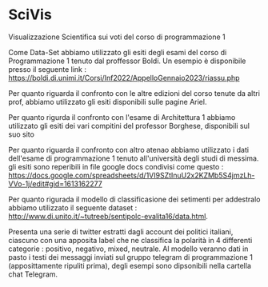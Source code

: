 # SciVis
Visualizzazione Scientifica sui voti del corso di programmazione 1

Come Data-Set abbiamo utilizzato gli esiti degli esami del corso di Programmazione 1 tenuto dal proffessor Boldi. 
Un esempio è disponibile presso il seguente link : https://boldi.di.unimi.it/Corsi/Inf2022/AppelloGennaio2023/riassu.php

Per quanto riguarda il confronto con le altre edizioni del corso tenute da altri prof, abbiamo utilizzato gli esiti disponibili sulle pagine Ariel. 

Per quanto rigurda il confronto con l'esame di Architettura 1 abbiamo utilizzato gli esiti dei vari compitini del professor Borghese, disponibili sul suo sito 

Per quanto riguarda il confronto con altro atenao abbiamo utilizzato i dati dell'esame di programmazione 1 tenuto all'università degli studi di messima. gli esiti sono reperibili in file google docs condivisi come questo : https://docs.google.com/spreadsheets/d/1VI9SZtInuU2x2KZMb5S4jmzLh-VVo-1j/edit#gid=1613162277

Per quanto rigurada il modello di classificasione dei setimenti per addestralo abbiamo utilizzato il seguente dataset : http://www.di.unito.it/~tutreeb/sentipolc-evalita16/data.html.

Presenta una serie di twitter estratti dagli account dei politici italiani, ciascuno con una apposita label che ne classifica la polarità in 4 differenti categorie : positivo, negativo, mixed, neutrale. 
Al modello veranno dati in pasto i testi dei messaggi inviati sul gruppo telegram di programmazione 1 (apposittamente ripuliti prima), degli esempi sono dipsonibili nella cartella chat Telegram.

